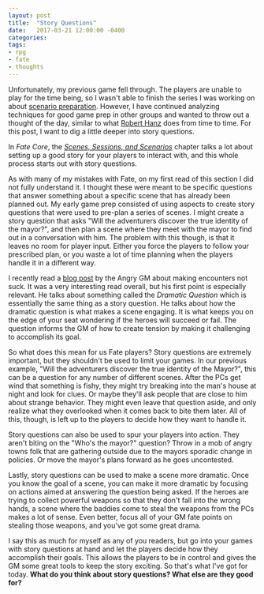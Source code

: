 ```yaml
---
layout: post
title:  "Story Questions"
date:   2017-03-21 12:00:00 -0400 
categories: 
tags: 
- rpg
- fate
- thoughts
---
```


<!--[<img src="{{site.url}}/images/id-cards.jpg"
class="col-sm-4 pull-left img-thumbnail" />]({{site.url}}/images/id-cards.jpg)-->

Unfortunately, my previous game fell through. The players are unable to 
play for the time being, so I wasn't able to finish the series I was 
working on about 
[scenario preparation]({{site.url}}/2017/02/02/scenario-prep-part-1.html). 
However, I have continued analyzing 
techniques for good game prep in other groups and wanted to throw out a thought of the day,
similar to what [Robert Hanz](https://plus.google.com/u/0/+RobertHanz) does from 
time to time. For this post, I want to
dig a little deeper into story questions.<!--more-->

In *Fate Core*, the 
*[Scenes, Sessions, and Scenarios](https://fate-srd.com/fate-core/scenes-sessions-scenarios)* 
chapter talks a lot 
about setting up a good story for your players to interact with, and this whole 
process starts out with story questions. 

As with many of my mistakes with Fate, on my first read of this section 
I did not fully understand it. I thought these were meant to be specific 
questions that answer something about a specific scene that has already been 
planned out. My early game prep consisted of using aspects to create story 
questions that were used to pre-plan a series of scenes. I might create a story 
question that asks "Will the adventurers discover the true identity of the mayor?", 
and then plan a scene where they meet with the mayor to find out in a 
conversation with him. The problem 
with this though, is that it leaves no room for player input. Either you force 
the players to follow your prescribed plan, or you waste a lot of time planning 
when the players handle it in a different way. 

I recently read a 
[blog post](http://theangrygm.com/four-things-youve-never-heard-of-that-make-encounters-not-suck/) 
by the Angry GM about making encounters not suck. It was a very interesting read
overall, but his first point is especially relevant. He talks about something 
called the *Dramatic Question* which is
essentially the same thing as a story question. He talks about how the dramatic
question is what makes a scene engaging. It is what keeps you on the edge of 
your seat wondering if the heroes will succeed or fail. The question informs the 
GM of how to create tension by making it challenging to accomplish its goal.

So what does this mean for us Fate players? Story questions are extremely 
important, but they shouldn't be used to limit your games. In our previous
example, "Will the adventurers discover the true identity of the Mayor?", this 
can be a question for any number of different scenes. After the PCs get wind 
that something is fishy, they might try breaking into the man's house at night and
look for clues. Or maybe they'll ask people that are close to him about strange 
behavior. They might even leave that question aside, and only realize what they 
overlooked when it comes back to bite them later. All of this, though, is left 
up to the players to decide how they want to handle it.

Story questions can also be used to spur your players into action. They aren't
biting on the "Who's the mayor?" question? Throw in a mob of angry towns folk
that are gathering outside due to the mayors sporadic change in policies. Or 
move the mayor's plans forward as he goes uncontested.

Lastly, story questions can be used to make a scene more dramatic. Once you know
the goal of a scene, you can make it more dramatic by focusing on actions aimed
at answering the question being asked. If the heroes are trying to collect 
powerful weapons so that they don't fall into the wrong hands, a scene where the
baddies come to steal the weapons from the PCs makes a lot of sense. Even better, focus 
all of your GM fate points on stealing those weapons, and you've got some great 
drama.

I say this as much for myself as any of you readers, but go into your games with 
story questions at hand and let the players decide how they accomplish their 
goals. This allows the players to be in control and gives the GM some great
tools to keep the story exciting. So that's what I've got for today. **What do 
you think about story questions? What else are they good for?**
